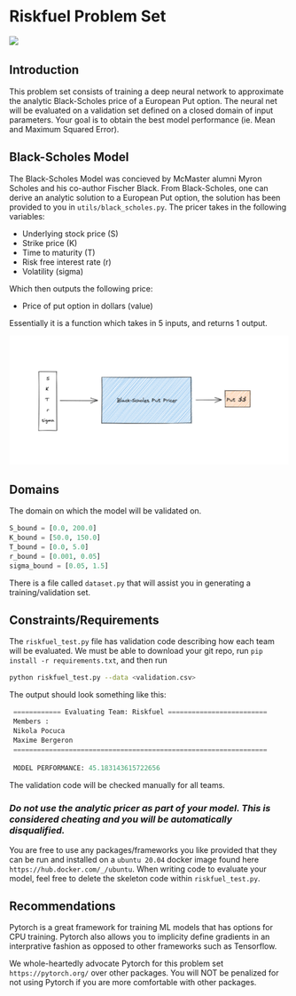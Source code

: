 # Riskfuel Problem Set 


![](https://media-exp1.licdn.com/dms/image/C4D0BAQHa_yrMUj4Fwg/company-logo_200_200/0/1575957122798?e=2159024400&v=beta&t=Te0m8CUYKG3PNIkwZd4rWo1ZwQm0_lAB60hHWA-S6po)


## Introduction

This problem set consists of training a deep neural network to approximate the analytic Black-Scholes price of a European Put option. The neural net will be evaluated on a validation set defined on a closed domain of input parameters. Your goal is to obtain the best model performance (ie. Mean and Maximum Squared Error). 


## Black-Scholes Model 

The Black-Scholes Model was concieved by McMaster alumni Myron Scholes and his co-author Fischer Black. From Black-Scholes, one can derive an analytic solution to a European Put option, the solution has been provided to you in `utils/black_scholes.py`. The pricer takes in the following variables: 

- Underlying stock price (S) 
- Strike price (K)
- Time to maturity (T)
- Risk free interest rate (r) 
- Volatility (sigma)

Which then outputs the following price: 

- Price of put option in dollars (value) 

Essentially it is a function which takes in 5 inputs, and returns 1 output. 


![](media/bsm.png)


## Domains
The domain on which the model will be validated on. 

```python
S_bound = [0.0, 200.0]
K_bound = [50.0, 150.0] 
T_bound = [0.0, 5.0]
r_bound = [0.001, 0.05]
sigma_bound = [0.05, 1.5]

```

There is a file called `dataset.py` that will assist you in generating a training/validation set. 

## Constraints/Requirements 

The `riskfuel_test.py` file has validation code describing how each team will be evaluated. We must be able to download your git repo, run `pip install -r requirements.txt`, and then run 

```bash 
python riskfuel_test.py --data <validation.csv>
```   

The output should look something like this: 

```python 
 ============ Evaluating Team: Riskfuel ========================= 
 Members :
 Nikola Pocuca
 Maxime Bergeron
 ================================================================ 

 MODEL PERFORMANCE: 45.183143615722656 

```

The validation code will be checked manually for all teams. 

### *Do not use the analytic pricer as part of your model. This is considered cheating and you will be automatically disqualified.* 

You are free to use any packages/frameworks you like provided that they can be run and installed on a `ubuntu 20.04` docker image found here `https://hub.docker.com/_/ubuntu`. When writing code to evaluate your model, feel free to delete the skeleton code within `riskfuel_test.py`. 

## Recommendations 

Pytorch is a great framework for training ML models that has options for CPU training. Pytorch also allows you to implicity define gradients in an interprative fashion as opposed to other frameworks such as Tensorflow. 

We whole-heartedly advocate Pytorch for this problem set `https://pytorch.org/` over other packages. You will NOT be penalized for not using Pytorch if you are more comfortable with other packages. 


